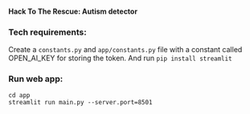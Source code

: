 #### Hack To The Rescue: Autism detector

### Tech requirements:
 Create a `constants.py` and `app/constants.py` file with a constant called OPEN_AI_KEY for storing the token.
 And run  `pip install streamlit`

 ### Run web app:
 ```
 cd app
 streamlit run main.py --server.port=8501    
 ```